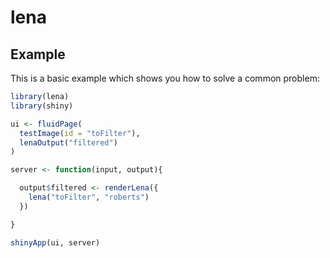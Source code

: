 <!-- badges: start -->
<!-- badges: end -->

# lena

## Example

This is a basic example which shows you how to solve a common problem:

``` r
library(lena)
library(shiny)

ui <- fluidPage(
  testImage(id = "toFilter"),
  lenaOutput("filtered")
)

server <- function(input, output){

  output$filtered <- renderLena({
    lena("toFilter", "roberts")
  })

}

shinyApp(ui, server)
```

